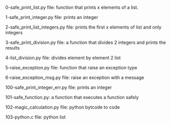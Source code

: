 0-safe_print_list.py file: function that prints x elements of a list.

1-safe_print_integer.py file: prints an integer

2-safe_print_list_integers.py file: prints the first x elements of list and only integers

3-safe_print_division.py file: a function that divides 2 integers and prints the results

4-list_division.py file: divides element by element 2 list

5-raise_exception.py file: function that raise an exception type

6-raise_exception_msg.py file: raise an exception with a message

100-safe_print_integer_err.py file: prints an integer

101-safe_function.py: a function that executes a function safely

102-magic_calculation.py file: python bytcode to code

103-python.c file: python list
